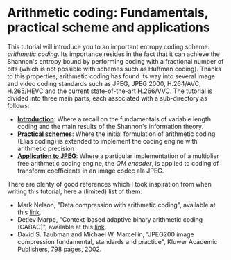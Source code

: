 # Arithmetic coding: Fundamentals, practical scheme and applications
This tutorial will introduce you to an important entropy coding scheme: *arithmetic coding*. Its importance resides in the fact that it can achieve the Shannon's entropy bound by performing coding with a fractional number of bits (which is not possible with schemes such as Huffman coding). Thanks to this properties, arithmetic coding has found its way into several image and video coding standards such as JPEG, JPEG 2000, H.264/AVC, H.265/HEVC and the current state-of-the-art H.266/VVC. The tutorial is divided into three main parts, each associated with a sub-directory as follows:
 * [**Introduction**](./introduction/arithmetic-coding-intro.ipynb): Where a recall on the fundamentals of variable length coding and the main results of the Shannon's information theory.
 * [**Practical schemes**](./practical-schemes/practical-ac-schemes.ipynb): Where the initial formulation of arithmetic coding (Elias coding) is extended to implement the coding engine with arithmetic precision
 * [**Application to JPEG**](./ac-in-jpeg/jpeg-like-coeff-coding.ipynb): Where a particular implementation of a multiplier free arithmetic coding engine, the *QM encoder*, is applied to coding of transform coefficients in an image codec ala JPEG.

There are plenty of good references which I took inspiration from when writing this tutorial, here a (limited) list of them:
 * Mark Nelson, "Data compression with arithmetic coding", available at this [link](https://marknelson.us/posts/2014/10/19/data-compression-with-arithmetic-coding.html).
 * Detlev Marpe, "Context-based adaptive binary arithmetic coding (CABAC)", available at this [link](http://iphome.hhi.de/marpe/cabac.html).
 * David S. Taubman and Michael W. Marcellin, "JPEG200 image compression fundamental, standards and practice", Kluwer Academic Publishers, 798 pages, 2002.